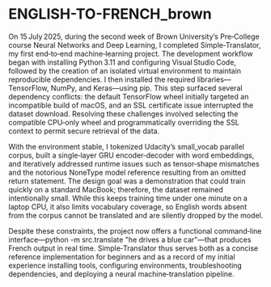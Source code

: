 # ENGLISH-TO-FRENCH_brown 
On 15 July 2025, during the second week of Brown University’s Pre‑College course Neural Networks and Deep Learning, I completed Simple‑Translator, my first end‑to‑end machine‑learning project. The development workflow began with installing Python 3.11 and configuring Visual Studio Code, followed by the creation of an isolated virtual environment to maintain reproducible dependencies. I then installed the required libraries—TensorFlow, NumPy, and Keras—using pip. This step surfaced several dependency conflicts: the default TensorFlow wheel initially targeted an incompatible build of macOS, and an SSL certificate issue interrupted the dataset download. Resolving these challenges involved selecting the compatible CPU‑only wheel and programmatically overriding the SSL context to permit secure retrieval of the data.

With the environment stable, I tokenized Udacity’s small_vocab parallel corpus, built a single‑layer GRU encoder‑decoder with word embeddings, and iteratively addressed runtime issues such as tensor‑shape mismatches and the notorious NoneType model reference resulting from an omitted return statement. The design goal was a demonstration that could train quickly on a standard MacBook; therefore, the dataset remained intentionally small. While this keeps training time under one minute on a laptop CPU, it also limits vocabulary coverage, so English words absent from the corpus cannot be translated and are silently dropped by the model.

Despite these constraints, the project now offers a functional command‑line interface—python -m src.translate "he drives a blue car"—that produces French output in real time. Simple‑Translator thus serves both as a concise reference implementation for beginners and as a record of my initial experience installing tools, configuring environments, troubleshooting dependencies, and deploying a neural machine‑translation pipeline.

